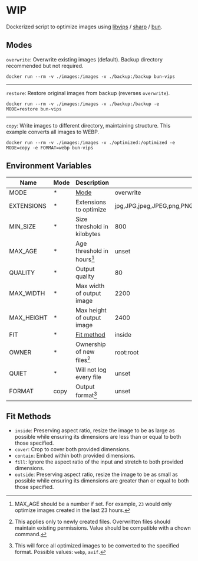 # WIP

Dockerized script to optimize images using [libvips](https://github.com/libvips/libvips) / [sharp](https://github.com/lovell/sharp) / [bun](https://bun.sh).

## Modes

`overwrite`: Overwrite existing images (default). Backup directory recommended but not required.

```
docker run --rm -v ./images:/images -v ./backup:/backup bun-vips
```

---

`restore`: Restore original images from backup (reverses `overwrite`).

```
docker run --rm -v ./images:/images -v ./backup:/backup -e MODE=restore bun-vips
```

---

`copy`: Write images to different directory, maintaining structure. This example converts all images to WEBP.

```
docker run --rm -v ./images:/images -v ./optimized:/optimized -e MODE=copy -e FORMAT=webp bun-vips
```

## Environment Variables

| Name       | Mode | Description                 | Default                                                       |
| ---------- | ---- | --------------------------- | ------------------------------------------------------------- |
| MODE       | \*   | [Mode](#modes)              | overwrite                                                     |
| EXTENSIONS | \*   | Extensions to optimize      | jpg,JPG,jpeg,JPEG,png,PNG,gif,GIF,webp,WEBP,tif,TIF,tiff,TIFF |
| MIN_SIZE   | \*   | Size threshold in kilobytes | 800                                                           |
| MAX_AGE    | \*   | Age threshold in hours[^1]  | unset                                                         |
| QUALITY    | \*   | Output quality              | 80                                                            |
| MAX_WIDTH  | \*   | Max width of output image   | 2200                                                          |
| MAX_HEIGHT | \*   | Max height of output image  | 2400                                                          |
| FIT        | \*   | [Fit method](#fit-methods)  | inside                                                        |
| OWNER      | \*   | Ownership of new files[^2]  | root:root                                                     |
| QUIET      | \*   | Will not log every file     | unset                                                         |
| FORMAT     | copy | Output format[^3]           | unset                                                         |

## Fit Methods

- `inside`: Preserving aspect ratio, resize the image to be as large as possible while ensuring its dimensions are less than or equal to both those specified.
- `cover`: Crop to cover both provided dimensions.
- `contain`: Embed within both provided dimensions.
- `fill`: Ignore the aspect ratio of the input and stretch to both provided dimensions.
- `outside`: Preserving aspect ratio, resize the image to be as small as possible while ensuring its dimensions are greater than or equal to both those specified.

[^1]: MAX_AGE should be a number if set. For example, `23` would only optimize images created in the last 23 hours.
[^2]: This applies only to newly created files. Overwritten files should maintain existing permissions. Value should be compatible with a chown command.
[^3]: This will force all optimized images to be converted to the specified format. Possible values: `webp`, `avif`.
